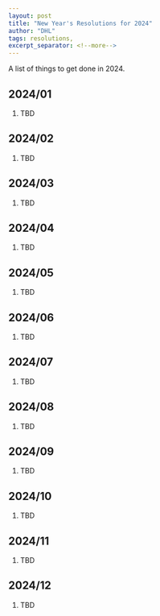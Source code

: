 ```yaml
---
layout: post
title: "New Year's Resolutions for 2024"
author: "DHL"
tags: resolutions, 
excerpt_separator: <!--more-->
---
```


A list of things to get done in 2024. <!--more-->

## 2024/01
1. TBD


## 2024/02
1. TBD


## 2024/03
1. TBD


## 2024/04
1. TBD


## 2024/05
1. TBD


## 2024/06
1. TBD


## 2024/07
1. TBD


## 2024/08
1. TBD


## 2024/09
1. TBD


## 2024/10
1. TBD


## 2024/11
1. TBD


## 2024/12
1. TBD

